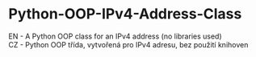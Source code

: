 # Python-OOP-IPv4-Address-Class
EN - A Python OOP class for an IPv4 address (no libraries used)  
CZ - Python OOP třída, vytvořená pro IPv4 adresu, bez použití knihoven
